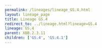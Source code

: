 ```yaml
---
permalink: /lineages/lineage_GS.4.html
layout: lineage_page
title: Lineage GS.4
redirect_to: ../lineage.html?lineage=GS.4
lineage: GS.4
parent: XBB.2.3.11
children: ['GS.4', 'GS.4.1']
---
```

